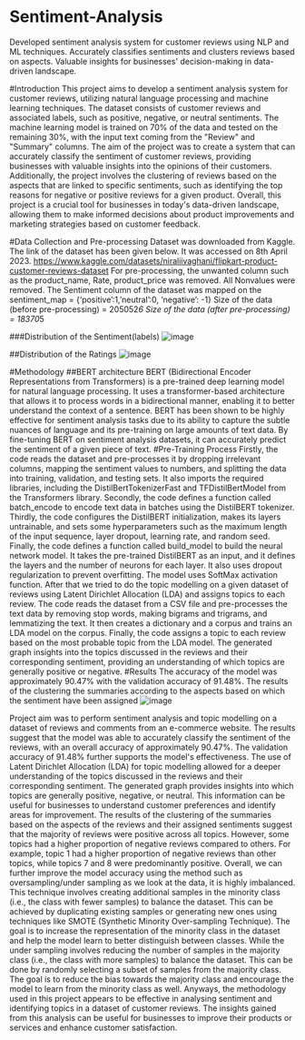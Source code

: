 # Sentiment-Analysis
Developed sentiment analysis system for customer reviews using NLP and ML techniques. Accurately classifies sentiments and clusters reviews based on aspects. Valuable insights for businesses' decision-making in data-driven landscape.

#Introduction
This project aims to develop a sentiment analysis system for customer reviews, utilizing 
natural language processing and machine learning techniques. The dataset consists of 
customer reviews and associated labels, such as positive, negative, or neutral sentiments. The 
machine learning model is trained on 70% of the data and tested on the remaining 30%, with 
the input text coming from the "Review" and "Summary" columns.
The aim of the project was to create a system that can accurately classify the sentiment of 
customer reviews, providing businesses with valuable insights into the opinions of their 
customers. Additionally, the project involves the clustering of reviews based on the aspects 
that are linked to specific sentiments, such as identifying the top reasons for negative or 
positive reviews for a given product. Overall, this project is a crucial tool for businesses in 
today's data-driven landscape, allowing them to make informed decisions about product 
improvements and marketing strategies based on customer feedback.

#Data Collection and Pre-processing
Dataset was downloaded from Kaggle. The link of the dataset has been given below. It was 
accessed on 8th April 2023.
https://www.kaggle.com/datasets/niraliivaghani/flipkart-product-customer-reviews-dataset
For pre-processing, the unwanted column such as the product_name, Rate, product_price was 
removed. All Nonvalues were removed. The Sentiment column of the dataset was mapped on 
the sentiment_map = {‘positive’:1,’neutral’:0, ‘negative’: -1}
Size of the data (before pre-processing) = 205052*6
Size of the data (after pre-processing) = 18370*5

###Distribution of the Sentiment(labels)
![image](https://github.com/acmax406/Sentiment-Analysis/assets/79563144/d3faab6a-718d-46c0-9ada-3e24d1e6c283)


##Distribution of the Ratings
![image](https://github.com/acmax406/Sentiment-Analysis/assets/79563144/24d431e3-e32a-4f19-96fb-cfabc79816b7)

#Methodology
##BERT architecture 
BERT (Bidirectional Encoder Representations from Transformers) is a pre-trained deep 
learning model for natural language processing. It uses a transformer-based architecture that 
allows it to process words in a bidirectional manner, enabling it to better understand the 
context of a sentence. BERT has been shown to be highly effective for sentiment analysis 
tasks due to its ability to capture the subtle nuances of language and its pre-training on large 
amounts of text data. By fine-tuning BERT on sentiment analysis datasets, it can accurately 
predict the sentiment of a given piece of text.
#Pre-Training Process
Firstly, the code reads the dataset and pre-processes it by dropping irrelevant columns, 
mapping the sentiment values to numbers, and splitting the data into training, validation, and 
testing sets. It also imports the required libraries, including the DistilBertTokenizerFast and 
TFDistilBertModel from the Transformers library.
Secondly, the code defines a function called batch_encode to encode text data in batches 
using the DistilBERT tokenizer.
Thirdly, the code configures the DistilBERT initialization, makes its layers untrainable, and 
sets some hyperparameters such as the maximum length of the input sequence, layer dropout, 
learning rate, and random seed.
Finally, the code defines a function called build_model to build the neural network model. It 
takes the pre-trained DistilBERT as an input, and it defines the layers and the number of 
neurons for each layer. It also uses dropout regularization to prevent overfitting. The model 
uses SoftMax activation function.
After that we tried to do the topic modelling on a given dataset of reviews using Latent 
Dirichlet Allocation (LDA) and assigns topics to each review. The code reads the dataset 
from a CSV file and pre-processes the text data by removing stop words, making bigrams and 
trigrams, and lemmatizing the text. It then creates a dictionary and a corpus and trains an 
LDA model on the corpus. Finally, the code assigns a topic to each review based on the most 
probable topic from the LDA model.
The generated graph insights into the topics discussed in the reviews and their corresponding 
sentiment, providing an understanding of which topics are generally positive or negative.
#Results
The accuracy of the model was approximately 90.47% with the validation accuracy of 
91.48%.
The results of the clustering the summaries according to the aspects based on which the 
sentiment have been assigned
![image](https://github.com/acmax406/Sentiment-Analysis/assets/79563144/ed0f4d84-4f20-411c-87a1-bc8fac1d53ef)

Project aim was to perform sentiment analysis and topic modelling on a dataset of reviews 
and comments from an e-commerce website. The results suggest that the model was able to 
accurately classify the sentiment of the reviews, with an overall accuracy of approximately 
90.47%. The validation accuracy of 91.48% further supports the model's effectiveness.
The use of Latent Dirichlet Allocation (LDA) for topic modelling allowed for a deeper 
understanding of the topics discussed in the reviews and their corresponding sentiment. The 
generated graph provides insights into which topics are generally positive, negative, or 
neutral. This information can be useful for businesses to understand customer preferences and 
identify areas for improvement.
The results of the clustering of the summaries based on the aspects of the reviews and their 
assigned sentiments suggest that the majority of reviews were positive across all topics. 
However, some topics had a higher proportion of negative reviews compared to others. For 
example, topic 1 had a higher proportion of negative reviews than other topics, while topics 7 
and 8 were predominantly positive.
Overall, we can further improve the model accuracy using the method such as 
oversampling/under sampling as we look at the data, it is highly imbalanced. This technique 
involves creating additional samples in the minority class (i.e., the class with fewer samples) 
to balance the dataset. This can be achieved by duplicating existing samples or generating 
new ones using techniques like SMOTE (Synthetic Minority Over-sampling Technique). The 
goal is to increase the representation of the minority class in the dataset and help the model 
learn to better distinguish between classes. While the under sampling involves reducing the 
number of samples in the majority class (i.e., the class with more samples) to balance the 
dataset. This can be done by randomly selecting a subset of samples from the majority class. 
The goal is to reduce the bias towards the majority class and encourage the model to learn 
from the minority class as well. Anyways, the methodology used in this project appears to be 
effective in analysing sentiment and identifying topics in a dataset of customer reviews. The 
insights gained from this analysis can be useful for businesses to improve their products or 
services and enhance customer satisfaction.
